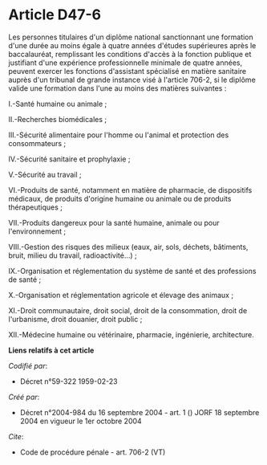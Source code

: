 # Article D47-6

Les personnes titulaires d'un diplôme national sanctionnant une formation d'une durée au moins égale à quatre années d'études
supérieures après le baccalauréat, remplissant les conditions d'accès à la fonction publique et justifiant d'une expérience
professionnelle minimale de quatre années, peuvent exercer les fonctions d'assistant spécialisé en matière sanitaire auprès
d'un tribunal de grande instance visé à l'article 706-2, si le diplôme valide une formation dans l'une au moins des matières
suivantes : 

I.-Santé humaine ou animale ; 

II.-Recherches biomédicales ; 

III.-Sécurité alimentaire pour l'homme ou l'animal et protection des consommateurs ; 

IV.-Sécurité sanitaire et prophylaxie ; 

V.-Sécurité au travail ; 

VI.-Produits de santé, notamment en matière de pharmacie, de dispositifs médicaux, de produits d'origine humaine ou animale
ou de produits thérapeutiques ; 

VII.-Produits dangereux pour la santé humaine, animale ou pour l'environnement ; 

VIII.-Gestion des risques des milieux (eaux, air, sols, déchets, bâtiments, bruit, milieu du travail, radioactivité...) ; 

IX.-Organisation et réglementation du système de santé et des professions de santé ; 

X.-Organisation et réglementation agricole et élevage des animaux ; 

XI.-Droit communautaire, droit social, droit de la consommation, droit de l'urbanisme, droit douanier, droit public ; 

XII.-Médecine humaine ou vétérinaire, pharmacie, ingénierie, architecture.

**Liens relatifs à cet article**

_Codifié par_:

  - Décret n°59-322 1959-02-23

_Créé par_:

  - Décret n°2004-984 du 16 septembre 2004 - art. 1 () JORF 18 septembre 2004 en vigueur le 1er octobre 2004

_Cite_:

  - Code de procédure pénale - art. 706-2 (VT)
